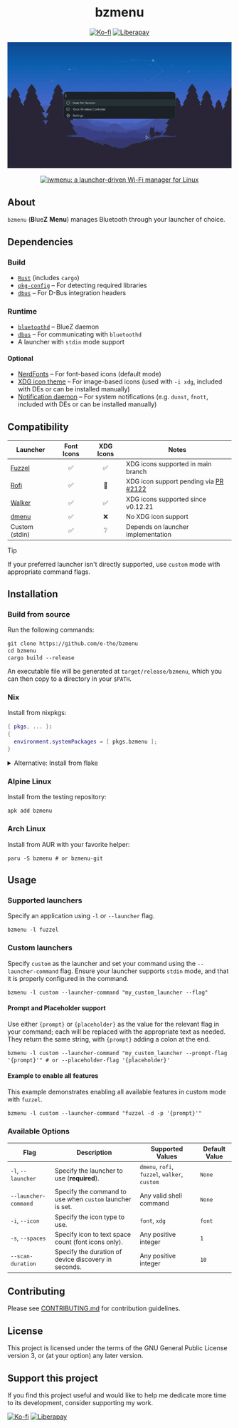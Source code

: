 <div align="center">
  <h1>bzmenu</h1>
  <p>
    <a href="https://ko-fi.com/e_tho"><img src="https://img.shields.io/badge/Ko--fi-F16061?style=flat&logo=ko-fi&logoColor=white" alt="Ko-fi"></a>
    <a href="https://liberapay.com/e-tho"><img src="https://img.shields.io/badge/Liberapay-F6C915?style=flat&logo=liberapay&logoColor=333333" alt="Liberapay"></a>
  </p>
  <p>
    <img src="./assets/demo.gif" alt="Demonstration of bzmenu: a launcher-driven Bluetooth manager for Linux" width="800">
  </p>
  <p>
    <a href="https://github.com/e-tho/iwmenu" title="Try iwmenu: a launcher-driven Wi-Fi manager for Linux">
      <img src="https://custom-icon-badges.demolab.com/badge/Try-iwmenu-00AADD?style=for-the-badge&logo=wifi&logoSource=feather&logoColor=white" alt="iwmenu: a launcher-driven Wi-Fi manager for Linux" />
    </a>
  </p>
</div>

## About

`bzmenu` (**B**lue**Z** **Menu**) manages Bluetooth through your launcher of choice.

## Dependencies

### Build

- [`Rust`](https://www.rust-lang.org) (includes `cargo`)
- [`pkg-config`](https://www.freedesktop.org/wiki/Software/pkg-config) – For detecting required libraries
- [`dbus`](https://www.freedesktop.org/wiki/Software/dbus) – For D-Bus integration headers

### Runtime

- [`bluetoothd`](http://www.bluez.org) – BlueZ daemon
- [`dbus`](https://www.freedesktop.org/wiki/Software/dbus) – For communicating with `bluetoothd`
- A launcher with `stdin` mode support

#### Optional

- [NerdFonts](https://www.nerdfonts.com) – For font-based icons (default mode)
- [XDG icon theme](https://specifications.freedesktop.org/icon-theme-spec/latest) – For image-based icons (used with `-i xdg`, included with DEs or can be installed manually)
- [Notification daemon](https://specifications.freedesktop.org/notification-spec/latest) – For system notifications (e.g. `dunst`, `fnott`, included with DEs or can be installed manually)

## Compatibility

| Launcher                                      | Font Icons | XDG Icons | Notes                                                                                 |
| --------------------------------------------- | :--------: | :-------: | ------------------------------------------------------------------------------------- |
| [Fuzzel](https://codeberg.org/dnkl/fuzzel)    |     ✅     |    ✅     | XDG icons supported in main branch                                                    |
| [Rofi](https://github.com/davatorium/rofi)    |     ✅     |    🔄     | XDG icon support pending via [PR #2122](https://github.com/davatorium/rofi/pull/2122) |
| [Walker](https://github.com/abenz1267/walker) |     ✅     |    ✅     | XDG icons supported since v0.12.21                                                    |
| [dmenu](https://tools.suckless.org/dmenu)     |     ✅     |    ❌     | No XDG icon support                                                                   |
| Custom (stdin)                                |     ✅     |    ❔     | Depends on launcher implementation                                                    |

> [!TIP]
> If your preferred launcher isn't directly supported, use `custom` mode with appropriate command flags.

## Installation

### Build from source

Run the following commands:

```shell
git clone https://github.com/e-tho/bzmenu
cd bzmenu
cargo build --release
```

An executable file will be generated at `target/release/bzmenu`, which you can then copy to a directory in your `$PATH`.

### Nix

Install from nixpkgs:

```nix
{ pkgs, ... }:
{
  environment.systemPackages = [ pkgs.bzmenu ];
}
```

<details>
<summary>Alternative: Install from flake</summary>

Add flake as an input:

```nix
inputs.bzmenu.url = "github:e-tho/bzmenu";
```

Install from flake:

```nix
{ inputs, ... }:
{
  environment.systemPackages = [ inputs.bzmenu.packages.${pkgs.system}.default ];
}
```

</details>

### Alpine Linux

Install from the testing repository:

```shell
apk add bzmenu
```

### Arch Linux

Install from AUR with your favorite helper:

```shell
paru -S bzmenu # or bzmenu-git
```

## Usage

### Supported launchers

Specify an application using `-l` or `--launcher` flag.

```shell
bzmenu -l fuzzel
```

### Custom launchers

Specify `custom` as the launcher and set your command using the `--launcher-command` flag. Ensure your launcher supports `stdin` mode, and that it is properly configured in the command.

```shell
bzmenu -l custom --launcher-command "my_custom_launcher --flag"
```

#### Prompt and Placeholder support

Use either `{prompt}` or `{placeholder}` as the value for the relevant flag in your command; each will be replaced with the appropriate text as needed. They return the same string, with `{prompt}` adding a colon at the end.

```shell
bzmenu -l custom --launcher-command "my_custom_launcher --prompt-flag '{prompt}'" # or --placeholder-flag '{placeholder}'
```

#### Example to enable all features

This example demonstrates enabling all available features in custom mode with `fuzzel`.

```shell
bzmenu -l custom --launcher-command "fuzzel -d -p '{prompt}'"
```

### Available Options

| Flag                 | Description                                               | Supported Values                              | Default Value |
| -------------------- | --------------------------------------------------------- | --------------------------------------------- | ------------- |
| `-l`, `--launcher`   | Specify the launcher to use (**required**).               | `dmenu`, `rofi`, `fuzzel`, `walker`, `custom` | `None`        |
| `--launcher-command` | Specify the command to use when `custom` launcher is set. | Any valid shell command                       | `None`        |
| `-i`, `--icon`       | Specify the icon type to use.                             | `font`, `xdg`                                 | `font`        |
| `-s`, `--spaces`     | Specify icon to text space count (font icons only).       | Any positive integer                          | `1`           |
| `--scan-duration`    | Specify the duration of device discovery in seconds.      | Any positive integer                          | `10`          |

## Contributing

Please see [CONTRIBUTING.md](CONTRIBUTING.md) for contribution guidelines.

## License

This project is licensed under the terms of the GNU General Public License version 3, or (at your option) any later version.

## Support this project

If you find this project useful and would like to help me dedicate more time to its development, consider supporting my work.

[![Ko-fi](https://img.shields.io/badge/Ko--fi-F16061?style=for-the-badge&logo=ko-fi&logoColor=white)](https://ko-fi.com/e_tho)
[![Liberapay](https://img.shields.io/badge/Liberapay-F6C915?style=for-the-badge&logo=liberapay&logoColor=black)](https://liberapay.com/e-tho)
